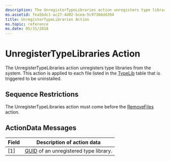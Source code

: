```yaml
---
description: The UnregisterTypeLibraries action unregisters type libraries from the system. This action is applied to each file listed in the TypeLib table that is triggered to be uninstalled.
ms.assetid: fea5bdc1-ac27-4d02-bcea-5c97366dd394
title: UnregisterTypeLibraries Action
ms.topic: reference
ms.date: 05/31/2018
---
```


# UnregisterTypeLibraries Action

The UnregisterTypeLibraries action unregisters type libraries from the system. This action is applied to each file listed in the [TypeLib](typelib-table.md) table that is triggered to be uninstalled.

## Sequence Restrictions

The UnregisterTypeLibraries action must come before the [RemoveFiles](removefiles-action.md) action.

## ActionData Messages



| Field | Description of action data                        |
|-------|---------------------------------------------------|
| \[1\] | [GUID](guid.md) of an unregistered type library. |



 

 

 



